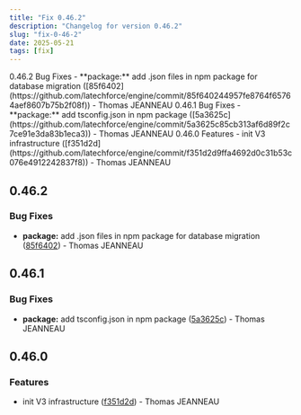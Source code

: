 ```yaml
---
title: "Fix 0.46.2"
description: "Changelog for version 0.46.2"
slug: "fix-0-46-2"
date: 2025-05-21
tags: [fix]
---
```


<p class="before-truncate"> 0.46.2   Bug Fixes  - **package:** add .json files in npm package for database migration ([85f6402](https://github.com/latechforce/engine/commit/85f640244957fe8764f65764aef8607b75b2f08f)) - Thomas JEANNEAU   0.46.1   Bug Fixes  - **package:** add tsconfig.json in npm package ([5a3625c](https://github.com/latechforce/engine/commit/5a3625c85cb313af6d89f2c7ce91e3da83b1eca3)) - Thomas JEANNEAU   0.46.0   Features  - init V3 infrastructure ([f351d2d](https://github.com/latechforce/engine/commit/f351d2d9ffa4692d0c31b53c076e4912242837f8)) - Thomas JEANNEAU</p>

<!-- truncate -->

## 0.46.2

### Bug Fixes

- **package:** add .json files in npm package for database migration ([85f6402](https://github.com/latechforce/engine/commit/85f640244957fe8764f65764aef8607b75b2f08f)) - Thomas JEANNEAU

## 0.46.1

### Bug Fixes

- **package:** add tsconfig.json in npm package ([5a3625c](https://github.com/latechforce/engine/commit/5a3625c85cb313af6d89f2c7ce91e3da83b1eca3)) - Thomas JEANNEAU

## 0.46.0

### Features

- init V3 infrastructure ([f351d2d](https://github.com/latechforce/engine/commit/f351d2d9ffa4692d0c31b53c076e4912242837f8)) - Thomas JEANNEAU
